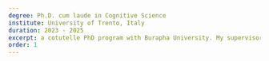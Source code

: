 ```yaml
---
degree: Ph.D. cum laude in Cognitive Science
institute: University of Trento, Italy
duration: 2023 - 2025
excerpt: a cotutelle PhD program with Burapha University. My supervisors are Prof. Pattrawadee Makmee (Burapha University, Thailand), Prof. Peera Wongupparaj (Chulalongkorn University, Thailand), and Prof. Alessandro Grecucci (University of Trento, Italy).
order: 1
---
```

